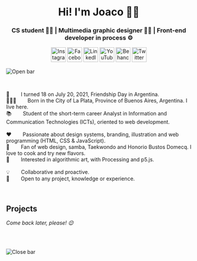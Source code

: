 <h1 align="center">Hi! I'm Joaco 🙋‍♂️</h1>
<h3 align="center">CS student 👨‍💻️ | Multimedia graphic designer 👨‍🎨️ | Front-end developer in process ⚙️</h3>

<p align="center">
	<a href="https://www.instagram.com/joacogalasso/"><img src="https://raw.githubusercontent.com/joaquin-galasso/joaquin-galasso/master/instagram.svg" width="40px" margin-right="10px" alt="Instagram"/></a>
	<a href="https://www.facebook.com/joaquin-galasso/"><img src="https://raw.githubusercontent.com/joaquin-galasso/joaquin-galasso/master/facebook.svg" width="40px" alt="Facebook"/></a>
  <a href="https://www.linkedin.com/in/joaquin-galasso/"><img src="https://raw.githubusercontent.com/joaquin-galasso/joaquin-galasso/master/linkedin.svg" width="40px" alt="LinkedIn"/></a>
  <a href="https://www.youtube.com/channel/UC6HTO_zD5Rvgig9w_tTtkLg"><img src="https://raw.githubusercontent.com/joaquin-galasso/joaquin-galasso/master/youtube.svg" width="40px" alt="YouTube"/></a>
  <a href="https://www.behance.net/joaquin-galasso"><img src="https://raw.githubusercontent.com/joaquin-galasso/joaquin-galasso/master/behance.svg" width="40px" alt="Behance"/></a>
  <a href="https://twitter.com/joacogalasso"><img src="https://raw.githubusercontent.com/joaquin-galasso/joaquin-galasso/master/twitter.svg" width="40px" alt="Twitter"/></a>
</p>

<a align="center"><img src="https://raw.githubusercontent.com/joaquin-galasso/joaquin-galasso/master/open.svg" alt="Open bar"/></a>

<br>

</p>
  <p>
    🧑⠀⠀⠀I turned 18 on July 20, 2021, Friendship Day in Argentina. <br>
   📍🇦🇷⠀⠀⠀Born in the City of La Plata, Province of Buenos Aires, Argentina. I live here. <br>
    📚⠀⠀⠀Student of the short-term career Analyst in Information and Communication Technologies (ICTs), oriented to web development. <br>
    <br>
    ❤️⠀⠀⠀Passionate about design systems, branding, illustration and web programming (HTML, CSS & JavaScript). <br>
    🤩⠀⠀⠀Fan of web design, samba, Taekwondo and Honorio Bustos Domecq. I love to cook and try new flavors. <br>
    🤔⠀⠀⠀Interested in algorithmic art, with Processing and p5.js. <br>
    <br>
    💡⠀⠀⠀Collaborative and proactive. <br>
    🙌⠀⠀⠀Open to any project, knowledge or experience.
  </p> 
</p>

<br>

## Projects
<i align="left">
  Come back later, please! 😌
</i> 

<br><br>

<a align="center"><img src="https://raw.githubusercontent.com/joaquin-galasso/joaquin-galasso/master/close.svg" alt="Close bar"/></a>
